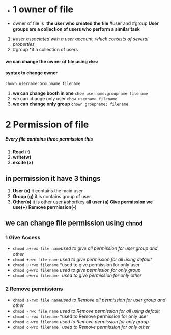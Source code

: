 - #  1 owner of file
 - owner of file is  **the user who created the file**
#user and  #group 
**User groups are a collection of users who perform a similar task**
1. #user *associated with a user account, which consists of several properties*
2. #group  *it a collection of users
#### we can change the owner of file using `chow`

#### syntax to change owner
`chown username:Groupname filename`
1. **we can change booth in one**
`chow username:groupname filename`
2. we can change only user
 `chow username filename `
3. **we can change only group**
  `chown groupname: filename `
#  2 Permission of file
##### Every file contains three permission this 
1. **Read** (r)
2. **write(w)**
3. **excite (x)**
## in permission it have 3 things
1. **User (o)** it contains the main user 
2. **Group (g)** it is contains group of user
3. **Other(o)** it is other user 
#shortkey 
**all user (a)**
**Give permission we use(+)**
**Remove permission(-)**
## we can change file permission using `chmod`
### 1 Give Access
- `chmod a+rwx file name`*used to give all  permission for user group and other*
- `chmod +rwx file name` *used to give permission for all using default*
- `chmod u+rwx filename` *used to give permission for only user
- `chmod g+wrx filename` *used to give permission for only group*
- `chmod o+wrx filename ` *used to give permission for only other*
### 2 Remove permissions 
- `chmod a-rwx file name`*used to Remove  all  permission for user group and other*
- `chmod -rwx file name` *used to Remove  permission for all using default*
- `chmod u-rwx filename` *used to  Remove permission for only user
- `chmod g-wrx filename` *used to  Remove permission for only group*
- `chmod o-wrx filename ` *used to  Remove permission for only other*

 
